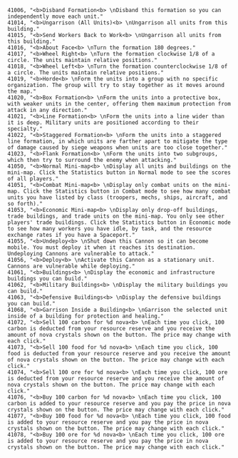 ﻿```text
41006, "<b>Disband Formation<b> \nDisband this formation so you can independently move each unit."
41014, "<b>Ungarrison (All Units)<b> \nUngarrison all units from this building."
41015, "<b>Send Workers Back to Work<b> \nUngarrison all units from this building."
41016, "<b>About Face<b> \nTurn the formation 180 degrees."
41017, "<b>Wheel Right<b> \nTurn the formation clockwise 1/8 of a circle. The units maintain relative positions."
41018, "<b>Wheel Left<b> \nTurn the formation counterclockwise 1/8 of a circle. The units maintain relative positions."
41019, "<b>Horde<b> \nForm the units into a group with no specific organization. The group will try to stay together as it moves around the map."
41020, "<b>Box Formation<b> \nForm the units into a protective box, with weaker units in the center, offering them maximum protection from attack in any direction."
41021, "<b>Line Formation<b> \nForm the units into a line wider than it is deep. Military units are positioned according to their specialty."
41022, "<b>Staggered Formation<b> \nForm the units into a staggered line formation, in which units are farther apart to mitigate the type of damage caused by siege weapons when units are too close together."
41023, "<b>Flank Formation<b> \nForm the units into two subgroups, which then try to surround the enemy when attacking."
41050, "<b>Normal Mini-map<b> \nDisplay all units and buildings on the mini-map. Click the Statistics button in Normal mode to see the scores of all players."
41051, "<b>Combat Mini-map<b> \nDisplay only combat units on the mini-map. Click the Statistics button in Combat mode to see how many combat units you have listed by class (troopers, mechs, ships, aircraft, and so forth)."
41053, "<b>Economic Mini-map<b> \nDisplay only drop-off buildings, trade buildings, and trade units on the mini-map. You only see other players' trade buildings. Click the Statistics button in Economic mode to see how many workers you have idle, by task, and the resource exchange rates if you have a Spaceport."
41055, "<b>Undeploy<b> \nShut down this Cannon so it can become mobile. You must deploy it when it reaches its destination. Undeploying Cannons are vulnerable to attack."
41056, "<b>Deploy<b> \nActivate this Cannon as a stationary unit. Cannons are vulnerable while deploying."
41061, "<b>Buildings<b> \nDisplay the economic and infrastructure buildings you can build."
41062, "<b>Military Buildings<b> \nDisplay the military buildings you can build."
41063, "<b>Defensive Buildings<b> \nDisplay the defensive buildings you can build."
41068, "<b>Garrison Inside a Building<b> \nGarrison the selected unit inside of a building for protection and healing."
41072, "<b>Sell 100 carbon for %d nova<b> \nEach time you click, 100 carbon is deducted from your resource reserve and you receive the amount of nova crystals shown on the button. The price may change with each click."
41073, "<b>Sell 100 food for %d nova<b> \nEach time you click, 100 food is deducted from your resource reserve and you receive the amount of nova crystals shown on the button. The price may change with each click."
41074, "<b>Sell 100 ore for %d nova<b> \nEach time you click, 100 ore is deducted from your resource reserve and you receive the amount of nova crystals shown on the button. The price may change with each click."
41076, "<b>Buy 100 carbon for %d nova<b> \nEach time you click, 100 carbon is added to your resource reserve and you pay the price in nova crystals shown on the button. The price may change with each click."
41077, "<b>Buy 100 food for %d nova<b> \nEach time you click, 100 food is added to your resource reserve and you pay the price in nova crystals shown on the button. The price may change with each click."
41078, "<b>Buy 100 ore for %d nova<b> \nEach time you click, 100 ore is added to your resource reserve and you pay the price in nova crystals shown on the button. The price may change with each click."
```